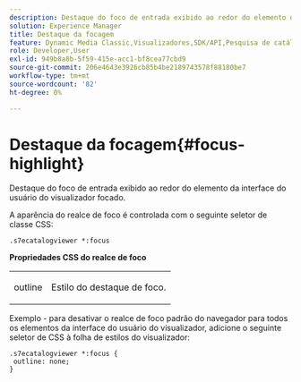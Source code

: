 ```yaml
---
description: Destaque do foco de entrada exibido ao redor do elemento da interface do usuário do visualizador focado.
solution: Experience Manager
title: Destaque da focagem
feature: Dynamic Media Classic,Visualizadores,SDK/API,Pesquisa de catálogo eletrônico
role: Developer,User
exl-id: 949b8a8b-5f59-415e-acc1-bf8cea77cbd9
source-git-commit: 206e4643e3926cb85b4be2189743578f88180be7
workflow-type: tm+mt
source-wordcount: '82'
ht-degree: 0%

---
```


# Destaque da focagem{#focus-highlight}

Destaque do foco de entrada exibido ao redor do elemento da interface do usuário do visualizador focado.

<!--<a id="section_E8B3D0BF9FF548F188F717D6EA65EC32"></a>-->

A aparência do realce de foco é controlada com o seguinte seletor de classe CSS:

```
.s7ecatalogviewer *:focus
```

**Propriedades CSS do realce de foco**

<table id="table_C48C56E696304C9BAFEE71BA9EA9A174"> 
 <tbody> 
  <tr> 
   <td colname="col1"> <p> <span class="codeph"> outline  </span> </p> </td> 
   <td colname="col2"> <p> Estilo do destaque de foco. </p> </td> 
  </tr> 
 </tbody> 
</table>

Exemplo - para desativar o realce de foco padrão do navegador para todos os elementos da interface do usuário do visualizador, adicione o seguinte seletor de CSS à folha de estilos do visualizador:

```
.s7ecatalogviewer *:focus { 
 outline: none; 
}
```
